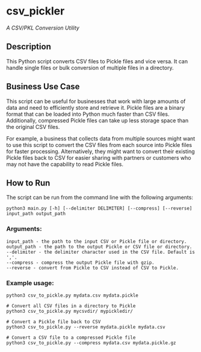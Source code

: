 
# csv_pickler

*A CSV/PKL Conversion Utility*

## Description

This Python script converts CSV files to Pickle files and vice versa. It can handle single files or bulk conversion of multiple files in a directory.


## Business Use Case

This script can be useful for businesses that work with large amounts of data and need to efficiently store and retrieve it. Pickle files are a binary format that can be loaded into Python much faster than CSV files. Additionally, compressed Pickle files can take up less storage space than the original CSV files.

For example, a business that collects data from multiple sources might want to use this script to convert the CSV files from each source into Pickle files for faster processing. Alternatively, they might want to convert their existing Pickle files back to CSV for easier sharing with partners or customers who may not have the capability to read Pickle files.


## How to Run

The script can be run from the command line with the following arguments:

```
python3 main.py [-h] [--delimiter DELIMITER] [--compress] [--reverse] input_path output_path
```

### Arguments:

```
input_path - the path to the input CSV or Pickle file or directory.
output_path - the path to the output Pickle or CSV file or directory.
--delimiter - the delimiter character used in the CSV file. Default is ','.
--compress - compress the output Pickle file with gzip.
--reverse - convert from Pickle to CSV instead of CSV to Pickle.
```

### Example usage:

```# Convert a single CSV file to Pickle
python3 csv_to_pickle.py mydata.csv mydata.pickle

# Convert all CSV files in a directory to Pickle
python3 csv_to_pickle.py mycsvdir/ mypickledir/

# Convert a Pickle file back to CSV
python3 csv_to_pickle.py --reverse mydata.pickle mydata.csv

# Convert a CSV file to a compressed Pickle file
python3 csv_to_pickle.py --compress mydata.csv mydata.pickle.gz
```
